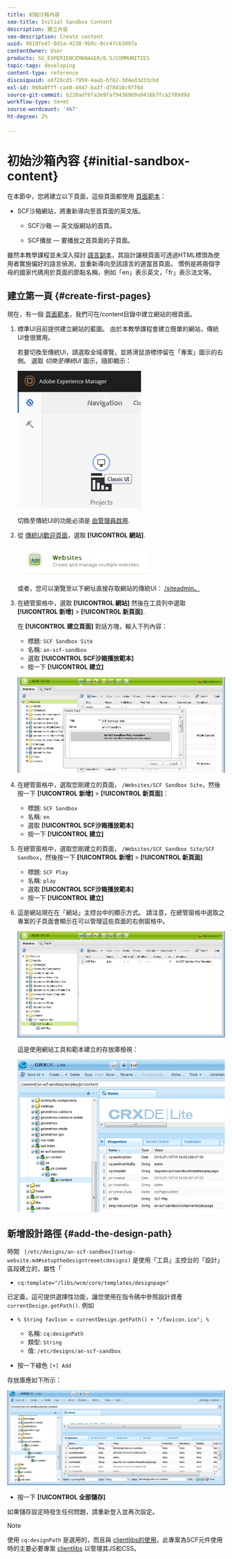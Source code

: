 ```yaml
---
title: 初始沙箱內容
seo-title: Initial Sandbox Content
description: 建立內容
seo-description: Create content
uuid: 9810fe47-8d1a-4238-9b9c-0cc47c63d97a
contentOwner: User
products: SG_EXPERIENCEMANAGER/6.5/COMMUNITIES
topic-tags: developing
content-type: reference
discoiquuid: e8f28cd5-7950-4aab-bf62-3d4ed3d33cbd
exl-id: 068a0fff-ca48-4847-ba3f-d78416c97f6d
source-git-commit: b220adf6fa3e9faf94389b9a9416b7fca2f89d9d
workflow-type: tm+mt
source-wordcount: '467'
ht-degree: 2%

---
```


# 初始沙箱內容 {#initial-sandbox-content}

在本節中，您將建立以下頁面，這些頁面都使用 [頁面範本](initial-app.md#createthepagetemplate)：

* SCF沙箱網站，將重新導向至首頁面的英文版。

   * SCF沙箱 — 英文版網站的首頁。

   * SCF播放 — 要播放之首頁面的子頁面。

雖然本教學課程並未深入探討 [語言副本](../../help/sites-administering/tc-prep.md)，其設計讓根頁面可透過HTML標頭為使用者實施偏好的語言偵測，並重新導向至該語言的適當首頁面。 慣例是將兩個字母的國家代碼用於頁面的節點名稱，例如「en」表示英文，「fr」表示法文等。

## 建立第一頁 {#create-first-pages}

現在，有一個 [頁面範本](initial-app.md#createthepagetemplate)，我們可在/content目錄中建立網站的根頁面。

1. 標準UI目前提供建立網站的藍圖。 由於本教學課程會建立簡單的網站，傳統UI會很實用。

   若要切換至傳統UI，請選取全域導覽，並將滑鼠游標停留在「專案」圖示的右側。 選取 *切換至傳統UI* 圖示，隨即顯示：

   ![classic-ui](assets/classic-ui.png)

   切換至傳統UI的功能必須是 [由管理員啟用](../../help/sites-administering/enable-classic-ui.md).

1. 從 [傳統UI歡迎頁面](http://localhost:4502/welcome.html)，選取 **[!UICONTROL 網站]**.

   ![classic-ui-website](assets/classic-ui-website.png)

   或者，您可以瀏覽至以下網址直接存取網站的傳統UI： [/siteadmin。](http://localhost:4502/siteadmin)

1. 在總管窗格中，選取 **[!UICONTROL 網站]** 然後在工具列中選取 **[!UICONTROL 新增]** > **[!UICONTROL 新頁面]**.

   在 **[!UICONTROL 建立頁面]** 對話方塊，輸入下列內容：

   * 標題: `SCF Sandbox Site`
   * 名稱: `an-scf-sandbox`
   * 選取 **[!UICONTROL SCF沙箱播放範本]**
   * 按一下 **[!UICONTROL 建立]**

   ![classic-ui-create-page](assets/classic-ui-create-page.png)

1. 在總管窗格中，選取您剛建立的頁面， `/Websites/SCF Sandbox Site`，然後按一下 **[!UICONTROL 新增]** > **[!UICONTROL 新頁面]**：

   * 標題: `SCF Sandbox`
   * 名稱: `en`
   * 選取 **[!UICONTROL SCF沙箱播放範本]**
   * 按一下 **[!UICONTROL 建立]**

1. 在總管窗格中，選取您剛建立的頁面， `/Websites/SCF Sandbox Site/SCF Sandbox`，然後按一下 **[!UICONTROL 新增]** > **[!UICONTROL 新頁面]**

   * 標題: `SCF Play`
   * 名稱: `play`
   * 選取 **[!UICONTROL SCF沙箱播放範本]**
   * 按一下 **[!UICONTROL 建立]**

1. 這是網站現在在「網站」主控台中的顯示方式。 請注意，在總管窗格中選取之專案的子頁面會顯示在可以管理這些頁面的右側窗格中。

   ![classic-ui-website-page](assets/classic-ui-website-page.png)

   這是使用網站工具和範本建立的存放庫檢視：

   ![classic-ui-repository-view](assets/classic-ui-repository-view.png)

## 新增設計路徑 {#add-the-design-path}

時間 ` [/etc/designs/an-scf-sandbox](setup-website.md#setupthedesigntreeetcdesigns)` 是使用「工具」主控台的「設計」區段建立的，屬性「

* `cq:template="/libs/wcm/core/templates/designpage"`

已定義，這可提供選擇性功能，讓您使用在指令碼中參照設計資產 `currentDesign.getPath()`. 例如

* `% String favIcon = currentDesign.getPath() + "/favicon.ico"; %`


   * 名稱: `cq:designPath`
   * 類型: `String`
   * 值: `/etc/designs/an-scf-sandbox`

* 按一下綠色 `[+] Add`

存放庫應如下所示：

![classic-ui-repository-path](assets/classic-ui-repository-path.png)

* 按一下 **[!UICONTROL 全部儲存]**

如果儲存設定時發生任何問題，請重新登入並再次設定。

>[!NOTE]
>
>使用 `cq:designPath` 是選用的，而且與 [clientlibs的使用](develop-app.md#includeclientlibsintemplate)，此專案為SCF元件使用時的主要必要專案 [clientlibs](client-customize.md#clientlibs-for-scf) 以管理其JS和CSS。
